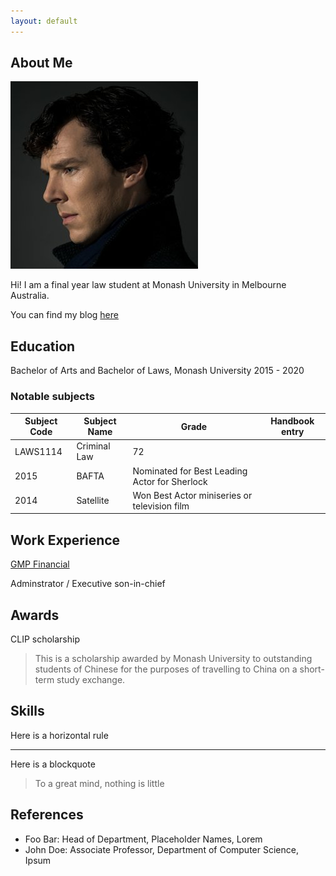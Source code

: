 ```yaml
---
layout: default
---
```


## About Me

<img class="profile-picture" src="sherlock.jpg">

Hi! I am a final year law student at Monash University in Melbourne Australia.

You can find my blog [here](https://wigdo.github.io/papyrus)

## Education

Bachelor of Arts and Bachelor of Laws, Monash University
2015 - 2020

### Notable subjects

Subject Code | Subject Name | Grade | Handbook entry
-----|-------|--------|-----
LAWS1114 | Criminal Law  | 72
2015 | BAFTA | Nominated for Best Leading Actor for Sherlock
2014 | Satellite | Won Best Actor miniseries or television film

## Work Experience

[GMP Financial](https://gmpfinancial.com.au/)

Adminstrator / Executive son-in-chief


## Awards

CLIP scholarship
> This is a scholarship awarded by Monash University to outstanding students of Chinese for the purposes of travelling to China on a short-term study exchange.

## Skills


Here is a horizontal rule

---

Here is a blockquote

> To a great mind, nothing is little

## References

* Foo Bar: Head of Department, Placeholder Names, Lorem
* John Doe: Associate Professor, Department of Computer Science, Ipsum
